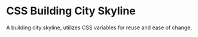 # CSS Building City Skyline
A building city skyline, utilizes CSS variables for reuse and ease of change.
